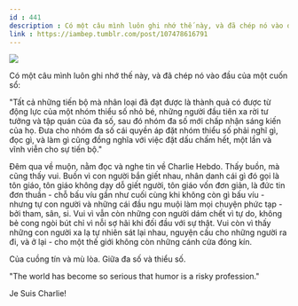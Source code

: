 ```yaml
---
id : 441
description : Có một câu mình luôn ghi nhớ thế này, và đã chép nó vào đầu của một cuốn sổ
link : https://iambep.tumblr.com/post/107478616791
---
```


![](https://64.media.tumblr.com/681f3e5649f574159f1dc3b026348e1a/tumblr_nhuf7d22RY1u3a9rjo1_640.jpg)

Có một câu mình luôn ghi nhớ thế này, và đã chép nó vào đầu của một cuốn
sổ:

"Tất cả những tiến bộ mà nhân loại đã đạt được là thành quả có được từ động
lực của một nhóm thiểu số nhỏ bé, những người đầu tiên xa rời tư tưởng và
tập quán của đa số, sau đó nhóm đa số mới chấp nhận sáng kiến của họ. Đưa
cho nhóm đa số cái quyền áp đặt nhóm thiểu số phải nghĩ gì, đọc gì, và làm
gì cũng đồng nghĩa với việc đặt dấu chấm hết, một lần và vĩnh viễn cho sự
tiến bộ."

Đêm qua về muộn, nằm đọc và nghe tin về Charlie Hebdo. Thấy buồn, mà cũng
thấy vui. Buồn vì con người bắn giết nhau, nhân danh cái gì đó gọi là tôn
giáo, tôn giáo không dạy dỗ giết người, tôn giáo vốn đơn giản, là đức tin
đơn thuần - chỗ bấu víu gần như cuối cùng khi không còn gì bấu víu - nhưng
tự con người và những cái đầu ngu muội làm mọi chuyện phức tạp - bởi tham,
sân, si. Vui vì vẫn còn những con người dám chết vì tự do, không bẻ cong
ngòi bút chỉ vì nỗi sợ hãi khi đối đầu với sự thật. Vui còn vì thấy những
con người xa lạ tự nhiên sát lại nhau, nguyện cầu cho những người ra đi,
và ở lại - cho một thế giới không còn những cánh cửa đóng kín.

Của cuồng tín và mù lòa. Giữa đa số và thiểu số.

"The world has become so serious that humor is a risky profession."

Je Suis Charlie!